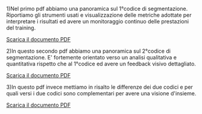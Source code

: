 1)Nel primo pdf abbiamo una panoramica sul 1°codice di segmentazione. Riportiamo gli strumenti usati e visualizzazione delle metriche adottate per interpretare i risultati ed avere un monitoraggio continuo delle prestazioni del training.

[Scarica il documento PDF](https://github.com/giannivessio/Kvasir-SEG-code-1-and-2-/blob/main/Kvasir-SEG(1%C2%B0codice).pdf)



2)In questo secondo pdf abbiamo una panoramica sul 2°codice di segmentazione. E' fortemente orientato verso un analisi qualitativa e quantitativa rispetto che al 1°codice ed avere un feedback visivo dettagliato.

[Scarica il documento PDF](https://github.com/giannivessio/Kvasir-SEG-code-1-and-2-/blob/main/Kvasir-SEG(2%C2%B0codice).pdf)



3)In questo pdf invece mettiamo in risalto le differenze dei due codici e per quali versi i due codici sono complementari per avere una visione d'insieme.

[Scarica il documento PDF](https://github.com/giannivessio/Kvasir-SEG-code-1-and-2-/blob/main/Report%20differenze%20tra%20i%20codici.pdf)
